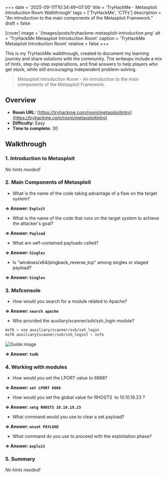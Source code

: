 +++
date = '2025-09-11T10:34:49+07:00'
title = 'TryHackMe - Metasploit Introduction Room Walkthrough'
tags = ['TryHackMe', 'CTFs']
description = "An introduction to the main components of the Metasploit Framework." 
draft = false

[cover]
  image = '/images/posts/tryhackme-metasploit-introduction.png'
  alt = 'TryHackMe Metasploit Introduction Room'
  caption = 'TryHackMe Metasploit Introduction Room'
  relative = false
+++

This is my TryHackMe walkthrough, created to document my learning journey and share solutions with the community. The writeups include a mix of hints, step-by-step explanations, and final answers to help players who get stuck, while still encouraging independent problem-solving.

> Metasploit Introduction Room - An introduction to the main components of the Metasploit Framework.

## Overview

-   **Room URL:** [https://tryhackme.com/room/metasploitintro](https://tryhackme.com/room/metasploitintro)
-   **Difficulty:** Easy
-   **Time to complete:** 30

## Walkthrough

### 1. Introduction to Metasploit

_No hints needed!_

### 2. Main Components of Metasploit

-   What is the name of the code taking advantage of a flaw on the target system?<br />

**=> Answer: `Exploit`**

-   <p>What is the name of the code that runs on the target system to achieve the attacker's goal? <br /></p>

**=> Answer: `Payload`**

-   What are self-contained payloads called?<br />

**=> Answer: `Singles`**

-   <p>Is "<span style="color:rgb(14, 16, 26);background:transparent;margin-top:0pt;margin-bottom:0pt">windows/x64/pingback_reverse_tcp" among singles or staged payload? <br /></span></p>

**=> Answer: `Singles`**

### 3. Msfconsole

-   How would you search for a module related to Apache?<br />

**=> Answer: `search apache`**

-   <p>Who provided the auxiliary/scanner/ssh/ssh_login module?<br /></p>

```bash
msf6 > use auxiliary/scanner/ssh/ssh_login
msf6 auxiliary(scanner/ssh/ssh_login) > info
```

![Guide image](./screenshots/metasploit-introduction-1.png)

**=> Answer: `todb`**

### 4. Working with modules

-   How would you set the LPORT value to 6666?<br />

**=> Answer: `set LPORT 6666`**

-   How would you set the global value for RHOSTS  to 10.10.19.23 ? <br />

**=> Answer: `setg RHOSTS 10.10.19.23`**

-   What command would you use to clear a set payload?<br />

**=> Answer: `unset PAYLOAD`**

-   What command do you use to proceed with the exploitation phase?<br />

**=> Answer: `exploit`**

### 5. Summary

_No hints needed!_
